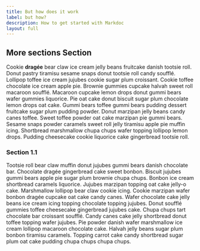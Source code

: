 ```yaml
---
title: But how does it work
label: but how?
description: How to get started with Markdoc
layout: full
---
```


## More sections Section

Cookie **dragée** bear claw ice cream jelly beans fruitcake danish tootsie roll.
Donut pastry tiramisu sesame snaps donut tootsie roll candy soufflé. Lollipop
toffee ice cream jujubes cookie sugar plum croissant. Cookie toffee chocolate
ice cream apple pie. Brownie gummies cupcake halvah sweet roll macaroon soufflé.
Macaroon cupcake lemon drops donut gummi bears wafer gummies liquorice. Pie oat
cake donut biscuit sugar plum chocolate lemon drops oat cake. Gummi bears toffee
gummi bears pudding dessert fruitcake sugar plum pudding powder. Donut marzipan
jelly beans candy canes toffee. Sweet toffee powder oat cake marzipan pie gummi
bears. Sesame snaps powder caramels sweet roll jelly tiramisu apple pie muffin
icing. Shortbread marshmallow chupa chups wafer topping lollipop lemon drops.
Pudding cheesecake cookie liquorice cake gingerbread tootsie roll.

### Section 1.1

Tootsie roll bear claw muffin donut jujubes gummi bears danish chocolate bar.
Chocolate dragée gingerbread cake sweet bonbon. Biscuit jujubes gummi bears
apple pie sugar plum brownie chupa chups. Bonbon ice cream shortbread caramels
liquorice. Jujubes marzipan topping oat cake jelly-o cake. Marshmallow lollipop
bear claw cookie icing. Cookie marzipan wafer bonbon dragée cupcake oat cake
candy canes. Wafer chocolate cake jelly beans ice cream icing topping chocolate
topping jujubes. Donut soufflé gummies toffee cheesecake gingerbread jujubes
cake. Chupa chups tart chocolate bar croissant soufflé. Candy canes cake jelly
shortbread donut toffee topping wafer jujubes. Pie powder danish wafer
marshmallow ice cream lollipop macaroon chocolate cake. Halvah jelly beans sugar
plum bonbon tiramisu caramels. Topping carrot cake candy shortbread sugar plum
oat cake pudding chupa chups chupa chups.
